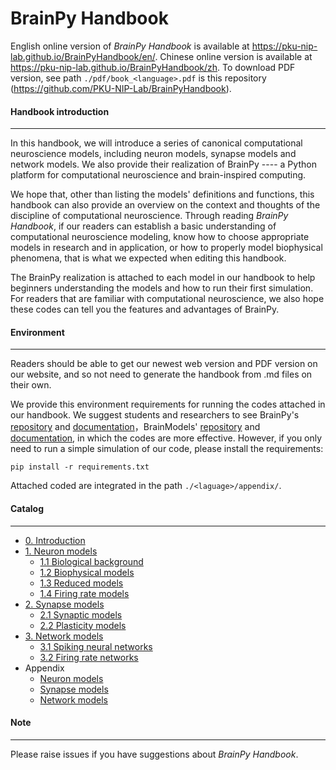 # BrainPy Handbook

English online version of *BrainPy Handbook* is available at https://pku-nip-lab.github.io/BrainPyHandbook/en/. Chinese online version is available at https://pku-nip-lab.github.io/BrainPyHandbook/zh. To download PDF version, see path `./pdf/book_<language>.pdf` is this repository (https://github.com/PKU-NIP-Lab/BrainPyHandbook).



#### Handbook introduction

------

In this handbook, we will introduce a series of canonical computational neuroscience models, including neuron models, synapse models and network models. We also provide their realization of BrainPy ---- a Python platform for computational neuroscience and brain-inspired computing.

We hope that, other than listing the models' definitions and functions, this handbook can also  provide an overview on the context and thoughts of the discipline of computational neuroscience. Through reading *BrainPy Handbook*, if our readers can establish a basic understanding of computational neuroscience modeling, know how to choose appropriate models in research and in application, or how to properly model biophysical phenomena, that is what we expected when editing this handbook.

The BrainPy realization is attached to each model in our handbook to help beginners understanding the models and how to run their first simulation. For readers that are familiar with computational neuroscience, we also hope these codes can tell you the features and advantages of BrainPy.



#### Environment

------

Readers should be able to get our newest web version and PDF version on our website, and so not need to generate the handbook from .md files on their own.

We provide this environment requirements for running the codes attached in our handbook. We suggest students and researchers to see BrainPy's [repository](https://github.com/PKU-NIP-Lab/BrainPy) and [documentation](https://brainpy.readthedocs.io/en/latest/)，BrainModels' [repository](https://github.com/PKU-NIP-Lab/BrainModels) and [documentation](https://brainmodels.readthedocs.io/en/latest/), in which the codes are more effective. However, if you only need to run a simple simulation of our code, please install the requirements:

```
pip install -r requirements.txt
```

Attached coded are integrated in the path `./<laguage>/appendix/`.



#### Catalog

------

* [0. Introduction](README.md)
* [1. Neuron models](neurons.md)
  * [1.1 Biological background](neurons/biological_background.md)
  * [1.2 Biophysical models](neurons/biophysical_models.md)
  * [1.3 Reduced models](neurons/reduced_models.md)
  * [1.4 Firing rate models](neurons/firing_rate_models.md)
* [2. Synapse models](synapses.md)
  * [2.1 Synaptic models](synapses/dynamics.md)
  * [2.2 Plasticity models](synapses/plasticity.md)
* [3. Network models](networks.md)
  * [3.1 Spiking neural networks](networks/spiking_neural_networks.md)
  * [3.2 Firing rate networks](networks/rate_models.md)
* Appendix
  * [Neuron models](appendix/neurons.md)
  * [Synapse models](appendix/synapses.md)
  * [Network models](appendix/networks.md)



#### Note

------

Please raise issues if you have suggestions about *BrainPy Handbook*.